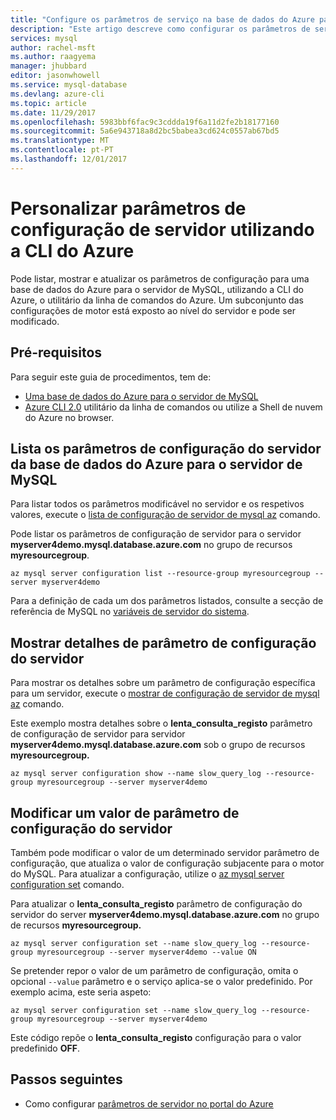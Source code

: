 ```yaml
---
title: "Configure os parâmetros de serviço na base de dados do Azure para MySQL | Microsoft Docs"
description: "Este artigo descreve como configurar os parâmetros de serviço na base de dados do Azure para MySQL utilizando o utilitário de linha de comandos da CLI do Azure."
services: mysql
author: rachel-msft
ms.author: raagyema
manager: jhubbard
editor: jasonwhowell
ms.service: mysql-database
ms.devlang: azure-cli
ms.topic: article
ms.date: 11/29/2017
ms.openlocfilehash: 5983bbf6fac9c3cddda19f6a11d2fe2b18177160
ms.sourcegitcommit: 5a6e943718a8d2bc5babea3cd624c0557ab67bd5
ms.translationtype: MT
ms.contentlocale: pt-PT
ms.lasthandoff: 12/01/2017
---
```

# <a name="customize-server-configuration-parameters-by-using-azure-cli"></a>Personalizar parâmetros de configuração de servidor utilizando a CLI do Azure
Pode listar, mostrar e atualizar os parâmetros de configuração para uma base de dados do Azure para o servidor de MySQL, utilizando a CLI do Azure, o utilitário da linha de comandos do Azure. Um subconjunto das configurações de motor está exposto ao nível do servidor e pode ser modificado. 

## <a name="prerequisites"></a>Pré-requisitos
Para seguir este guia de procedimentos, tem de:
- [Uma base de dados do Azure para o servidor de MySQL](quickstart-create-mysql-server-database-using-azure-cli.md)
- [Azure CLI 2.0](/cli/azure/install-azure-cli) utilitário da linha de comandos ou utilize a Shell de nuvem do Azure no browser.

## <a name="list-server-configuration-parameters-for-azure-database-for-mysql-server"></a>Lista os parâmetros de configuração do servidor da base de dados do Azure para o servidor de MySQL
Para listar todos os parâmetros modificável no servidor e os respetivos valores, execute o [lista de configuração de servidor de mysql az](/cli/azure/mysql/server/configuration#az_mysql_server_configuration_list) comando.

Pode listar os parâmetros de configuração de servidor para o servidor **myserver4demo.mysql.database.azure.com** no grupo de recursos **myresourcegroup**.
```azurecli-interactive
az mysql server configuration list --resource-group myresourcegroup --server myserver4demo
```
Para a definição de cada um dos parâmetros listados, consulte a secção de referência de MySQL no [variáveis de servidor do sistema](https://dev.mysql.com/doc/refman/5.7/en/server-system-variables.html).

## <a name="show-server-configuration-parameter-details"></a>Mostrar detalhes de parâmetro de configuração do servidor
Para mostrar os detalhes sobre um parâmetro de configuração específica para um servidor, execute o [mostrar de configuração de servidor de mysql az](/cli/azure/mysql/server/configuration#az_mysql_server_configuration_show) comando.

Este exemplo mostra detalhes sobre o **lenta\_consulta\_registo** parâmetro de configuração de servidor para servidor **myserver4demo.mysql.database.azure.com** sob o grupo de recursos **myresourcegroup.**
```azurecli-interactive
az mysql server configuration show --name slow_query_log --resource-group myresourcegroup --server myserver4demo
```
## <a name="modify-a-server-configuration-parameter-value"></a>Modificar um valor de parâmetro de configuração do servidor
Também pode modificar o valor de um determinado servidor parâmetro de configuração, que atualiza o valor de configuração subjacente para o motor do MySQL. Para atualizar a configuração, utilize o [az mysql server configuration set](/cli/azure/mysql/server/configuration#az_mysql_server_configuration_set) comando. 

Para atualizar o **lenta\_consulta\_registo** parâmetro de configuração do servidor do server **myserver4demo.mysql.database.azure.com** no grupo de recursos  **myresourcegroup.**
```azurecli-interactive
az mysql server configuration set --name slow_query_log --resource-group myresourcegroup --server myserver4demo --value ON
```
Se pretender repor o valor de um parâmetro de configuração, omita o opcional `--value` parâmetro e o serviço aplica-se o valor predefinido. Por exemplo acima, este seria aspeto:
```azurecli-interactive
az mysql server configuration set --name slow_query_log --resource-group myresourcegroup --server myserver4demo
```
Este código repõe o **lenta\_consulta\_registo** configuração para o valor predefinido **OFF**. 

## <a name="next-steps"></a>Passos seguintes
- Como configurar [parâmetros de servidor no portal do Azure](howto-server-parameters.md)
